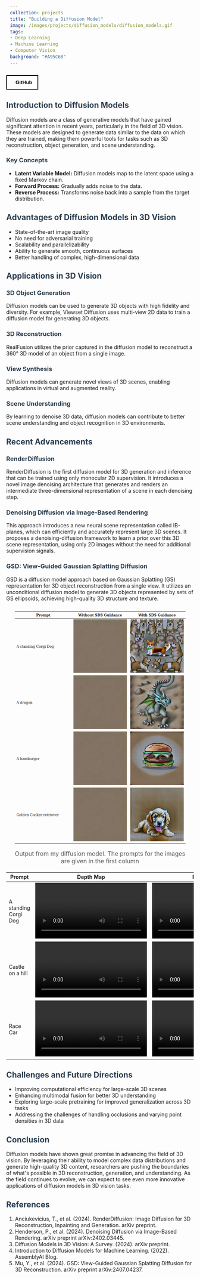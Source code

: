 ```yaml
---
collection: projects
title: "Building a Diffusion Model"
image: /images/projects/diffusion_models/diffusion_models.gif
tags: 
- Deep Learning
- Machine Learning 
- Computer Vision
background: "#A95C68" 
---
```


<style>
    .image-container {
        text-align: center;
        margin: 20px;
    }
    .image-container img {
        max-width: 100%;
        height: auto;
    }
    .image-caption {
        margin-top: 8px;
        font-size: 16px;
        color: #555;
    }
    h1, h2, h3 {
        color: #2c3e50;
    }
    code {
        background-color: #f4f4f4;
        padding: 2px 4px;
        border-radius: 4px;
    }
    pre {
        background-color: #f4f4f4;
        padding: 10px;
        border-radius: 4px;
        overflow-x: auto;
    }
    .equation {
        font-style: italic;
        margin: 10px 0;
    }

    .button-group {
        display: flex;
        gap: 10px; /* Space between buttons */
    }

    .icon-button {
        display: flex;
        align-items: center;
        justify-content: center;
        padding: 10px 15px;
        border: 2px solid black;
        background-color: white;
        color: black;
        font-weight: bold;
        cursor: pointer;
        transition: all 0.3s ease;
    }

    .icon-button i {
        margin-right: 8px;
        font-size: 20px;
    }

    .icon-button:hover {
        background-color: black;
        color: white;
    }

    .github-button:hover i {
        color: white;
    }
</style>

<div class="button-group">
    <button type="button" class="icon-button github-button">
        <i class="fab fa-github"></i>
        <span>GitHub</span>
    </button>
</div>
<script>
// Add click event to make the button link to a specific URL
document.querySelector('.github-button').addEventListener('click', function() {
    window.location.href = 'https://github.com/FarStryke21/LearningFor3D_16825/tree/main/assignment4';
});
</script>

<h2>Introduction to Diffusion Models</h2>
<p>Diffusion models are a class of generative models that have gained significant attention in recent years, particularly in the field of 3D vision. These models are designed to generate data similar to the data on which they are trained, making them powerful tools for tasks such as 3D reconstruction, object generation, and scene understanding.</p>

<h3>Key Concepts</h3>
<ul>
    <li><strong>Latent Variable Model:</strong> Diffusion models map to the latent space using a fixed Markov chain.</li>
    <li><strong>Forward Process:</strong> Gradually adds noise to the data.</li>
    <li><strong>Reverse Process:</strong> Transforms noise back into a sample from the target distribution.</li>
</ul>


<h2>Advantages of Diffusion Models in 3D Vision</h2>
<ul>
    <li>State-of-the-art image quality</li>
    <li>No need for adversarial training</li>
    <li>Scalability and parallelizability</li>
    <li>Ability to generate smooth, continuous surfaces</li>
    <li>Better handling of complex, high-dimensional data</li>
</ul>

<h2>Applications in 3D Vision</h2>

<h3>3D Object Generation</h3>
<p>Diffusion models can be used to generate 3D objects with high fidelity and diversity. For example, Viewset Diffusion uses multi-view 2D data to train a diffusion model for generating 3D objects.</p>

<h3>3D Reconstruction</h3>
<p>RealFusion utilizes the prior captured in the diffusion model to reconstruct a 360° 3D model of an object from a single image.</p>

<h3>View Synthesis</h3>
<p>Diffusion models can generate novel views of 3D scenes, enabling applications in virtual and augmented reality.</p>

<h3>Scene Understanding</h3>
<p>By learning to denoise 3D data, diffusion models can contribute to better scene understanding and object recognition in 3D environments.</p>

<h2>Recent Advancements</h2>

<h3>RenderDiffusion</h3>
<p>RenderDiffusion is the first diffusion model for 3D generation and inference that can be trained using only monocular 2D supervision. It introduces a novel image denoising architecture that generates and renders an intermediate three-dimensional representation of a scene in each denoising step.</p>

<h3>Denoising Diffusion via Image-Based Rendering</h3>
<p>This approach introduces a new neural scene representation called IB-planes, which can efficiently and accurately represent large 3D scenes. It proposes a denoising-diffusion framework to learn a prior over this 3D scene representation, using only 2D images without the need for additional supervision signals.</p>

<h3>GSD: View-Guided Gaussian Splatting Diffusion</h3>
<p>GSD is a diffusion model approach based on Gaussian Splatting (GS) representation for 3D object reconstruction from a single view. It utilizes an unconditional diffusion model to generate 3D objects represented by sets of GS ellipsoids, achieving high-quality 3D structure and texture.</p>

<div class="image-container">
    <img src="/images/projects/diffusion_models/results.png" alt="Description of the image">
    <div class="image-caption">Output from my diffusion model. The prompts for the images are given in the first column</div>
</div>

<table>
<colgroup>
<col style="width: 33%" />
<col style="width: 33%" />
<col style="width: 33%" />
</colgroup>
<thead>
<tr class="header">
<th>Prompt</th>
<th>Depth Map</th>
<th>RGB Visuals</th>
</tr>
</thead>
<tbody>
<tr class="odd">
<td>A standing Corgi Dog</td>
<td><video src="/images/projects/diffusion_models/nerf/a_standing_corgi_dog1/videos/depth_ep_100.mp4"
controls=""><a
href="/images/projects/diffusion_models/nerf/a_standing_corgi_dog1/videos/depth_ep_100.mp4">Depth</a></video></td>
<td><video src="/images/projects/diffusion_models/nerf/a_standing_corgi_dog1/videos/rgb_ep_100.mp4"
controls=""><a
href="/images/projects/diffusion_models/nerf/a_standing_corgi_dog1/videos/rgb_ep_100.mp4">RBB</a></video></td>
</tr>
<tr class="even">
<td>Castle on a hill</td>
<td><video src="/images/projects/diffusion_models/nerf/castle_on_a_hill1/videos/depth_ep_100.mp4"
controls=""><a
href="/images/projects/diffusion_models/nerf/castle_on_a_hill1/videos/depth_ep_100.mp4">Depth</a></video></td>
<td><video src="/images/projects/diffusion_models/nerf/castle_on_a_hill1/videos/rgb_ep_100.mp4"
controls=""><a
href="/images/projects/diffusion_models/nerf/castle_on_a_hill1/videos/rgb_ep_100.mp4">RBB</a></video></td>
</tr>
<tr class="odd">
<td>Race Car</td>
<td><video src="/images/projects/diffusion_models/nerf/race_car1/videos/depth_ep_100.mp4"
controls=""><a
href="/images/projects/diffusion_models/nerf/race_car1/videos/depth_ep_100.mp4">Depth</a></video></td>
<td><video src="/images/projects/diffusion_models/nerf/race_car1/videos/rgb_ep_100.mp4"
controls=""><a
href="/images/projects/diffusion_models/nerf/race_car1/videos/rgb_ep_100.mp4">RBB</a></video></td>
</tr>
</tbody>
</table>

<h2>Challenges and Future Directions</h2>
<ul>
    <li>Improving computational efficiency for large-scale 3D scenes</li>
    <li>Enhancing multimodal fusion for better 3D understanding</li>
    <li>Exploring large-scale pretraining for improved generalization across 3D tasks</li>
    <li>Addressing the challenges of handling occlusions and varying point densities in 3D data</li>
</ul>

<h2>Conclusion</h2>
<p>Diffusion models have shown great promise in advancing the field of 3D vision. By leveraging their ability to model complex data distributions and generate high-quality 3D content, researchers are pushing the boundaries of what's possible in 3D reconstruction, generation, and understanding. As the field continues to evolve, we can expect to see even more innovative applications of diffusion models in 3D vision tasks.</p>

<h2>References</h2>
<ol>
    <li>Anciukevicius, T., et al. (2024). RenderDiffusion: Image Diffusion for 3D Reconstruction, Inpainting and Generation. arXiv preprint.</li>
    <li>Henderson, P., et al. (2024). Denoising Diffusion via Image-Based Rendering. arXiv preprint arXiv:2402.03445.</li>
    <li>Diffusion Models in 3D Vision: A Survey. (2024). arXiv preprint.</li>
    <li>Introduction to Diffusion Models for Machine Learning. (2022). AssemblyAI Blog.</li>
    <li>Mu, Y., et al. (2024). GSD: View-Guided Gaussian Splatting Diffusion for 3D Reconstruction. arXiv preprint arXiv:2407.04237.</li>
</ol>
